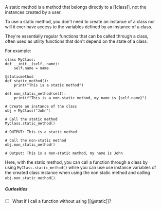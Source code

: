 A static method is a method that belongs directly to a [[class]], not the instances created by a user.

To use a static method, you don't need to create an instance of a class nor will it ever have access to the variables defined by an instance of a class.

They're essentially regular functions that can be called through a class, often used as utility functions that don't depend on the state of a class.

For example:

```
class MyClass: 
def __init__(self, name): 
	self.name = name 
	
@staticmethod 
def static_method(): 
	print("This is a static method") 
	
def non_static_method(self): 
	print(f"This is a non-static method, my name is {self.name}") 
	
# Create an instance of the class 
obj = MyClass("John") 

# Call the static method 
MyClass.static_method() 

# OUTPUT: This is a static method 

# Call the non-static method 
obj.non_static_method() 

# Output: This is a non-static method, my name is John

```

Here, with the static method, you can call a function through a class by using `MyClass.static_method()` while you can use use instance variables of the created class instance when using the non static method and calling `obj.non_static_method()`.

##### Curiosities
- [ ] What if I call a function without using [[@static]]?